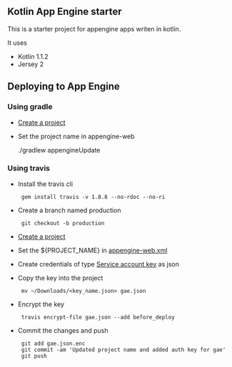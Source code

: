 Kotlin App Engine starter
------------------------

This is a starter project for appengine apps writen in kotlin.

It uses

 * Kotlin 1.1.2
 * Jersey 2


Deploying to App Engine
-----------------------


### Using gradle

 * [Create a project](https://console.cloud.google.com/projectcreate)
 * Set the project name in appengine-web
 
 
    ./gradlew appengineUpdate
    
   
   
### Using travis

 * Install the travis cli
 
        gem install travis -v 1.8.8 --no-rdoc --no-ri

 * Create a branch named production
    
        git checkout -b production
    
 * [Create a project](https://console.cloud.google.com/projectcreate)
 * Set the ${PROJECT_NAME} in [appengine-web.xml](src/main/webapp/WEB-INF/appengine-web.xml)
 * Create credentials of type [Service account key](https://console.developers.google.com/apis/credentials/serviceaccountkey) as json
 * Copy the key into the project
 
        mv ~/Downloads/<key_name.json> gae.json
 
 * Encrypt the key
 
        travis encrypt-file gae.json --add before_deploy
        
 * Commit the changes and push
 
        git add gae.json.enc
        git commit -am 'Updated project name and added auth key for gae'
        git push